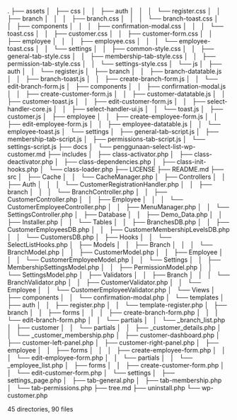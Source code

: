 .
├── assets
│   ├── css
│   │   ├── auth
│   │   │   └── register.css
│   │   ├── branch
│   │   │   ├── branch.css
│   │   │   └── branch-toast.css
│   │   ├── components
│   │   │   ├── confirmation-modal.css
│   │   │   └── toast.css
│   │   ├── customer.css
│   │   ├── customer-form.css
│   │   ├── employee
│   │   │   ├── employee.css
│   │   │   └── employee-toast.css
│   │   └── settings
│   │       ├── common-style.css
│   │       ├── general-tab-style.css
│   │       ├── membership-tab-style.css
│   │       ├── permission-tab-style.css
│   │       └── settings-style.css
│   └── js
│       ├── auth
│       │   └── register.js
│       ├── branch
│       │   ├── branch-datatable.js
│       │   ├── branch-toast.js
│       │   ├── create-branch-form.js
│       │   └── edit-branch-form.js
│       ├── components
│       │   ├── confirmation-modal.js
│       │   ├── create-customer-form.js
│       │   ├── customer-datatable.js
│       │   ├── customer-toast.js
│       │   ├── edit-customer-form.js
│       │   ├── select-handler-core.js
│       │   ├── select-handler-ui.js
│       │   └── toast.js
│       ├── customer.js
│       ├── employee
│       │   ├── create-employee-form.js
│       │   ├── edit-employee-form.js
│       │   ├── employee-datatable.js
│       │   └── employee-toast.js
│       └── settings
│           ├── general-tab-script.js
│           ├── membership-tab-script.js
│           ├── permissions-tab-script.js
│           └── settings-script.js
├── docs
│   └── penggunaan-select-list-wp-customer.md
├── includes
│   ├── class-activator.php
│   ├── class-deactivator.php
│   ├── class-dependencies.php
│   ├── class-init-hooks.php
│   └── class-loader.php
├── LICENSE
├── README.md
├── src
│   ├── Cache
│   │   └── CacheManager.php
│   ├── Controllers
│   │   ├── Auth
│   │   │   └── CustomerRegistrationHandler.php
│   │   ├── branch
│   │   │   └── BranchController.php
│   │   ├── CustomerController.php
│   │   ├── Employee
│   │   │   └── CustomerEmployeeController.php
│   │   ├── MenuManager.php
│   │   └── SettingsController.php
│   ├── Database
│   │   ├── Demo_Data.php
│   │   ├── Installer.php
│   │   └── Tables
│   │       ├── BranchesDB.php
│   │       ├── CustomerEmployeesDB.php
│   │       ├── CustomerMembershipLevelsDB.php
│   │       └── CustomersDB.php
│   ├── Hooks
│   │   └── SelectListHooks.php
│   ├── Models
│   │   ├── Branch
│   │   │   └── BranchModel.php
│   │   ├── CustomerModel.php
│   │   ├── Employee
│   │   │   └── CustomerEmployeeModel.php
│   │   └── Settings
│   │       ├── MembershipSettingsModel.php
│   │       ├── PermissionModel.php
│   │       └── SettingsModel.php
│   ├── Validators
│   │   ├── Branch
│   │   │   └── BranchValidator.php
│   │   ├── CustomerValidator.php
│   │   └── Employee
│   │       └── CustomerEmployeeValidator.php
│   └── Views
│       ├── components
│       │   └── confirmation-modal.php
│       └── templates
│           ├── auth
│           │   ├── register.php
│           │   └── template-register.php
│           ├── branch
│           │   ├── forms
│           │   │   ├── create-branch-form.php
│           │   │   └── edit-branch-form.php
│           │   └── partials
│           │       └── _branch_list.php
│           ├── customer
│           │   └── partials
│           │       ├── _customer_details.php
│           │       └── _customer_membership.php
│           ├── customer-dashboard.php
│           ├── customer-left-panel.php
│           ├── customer-right-panel.php
│           ├── employee
│           │   ├── forms
│           │   │   ├── create-employee-form.php
│           │   │   └── edit-employee-form.php
│           │   └── partials
│           │       └── _employee_list.php
│           ├── forms
│           │   ├── create-customer-form.php
│           │   └── edit-customer-form.php
│           └── settings
│               ├── settings_page.php
│               ├── tab-general.php
│               ├── tab-membership.php
│               └── tab-permissions.php
├── tree.md
├── uninstall.php
└── wp-customer.php

45 directories, 90 files
